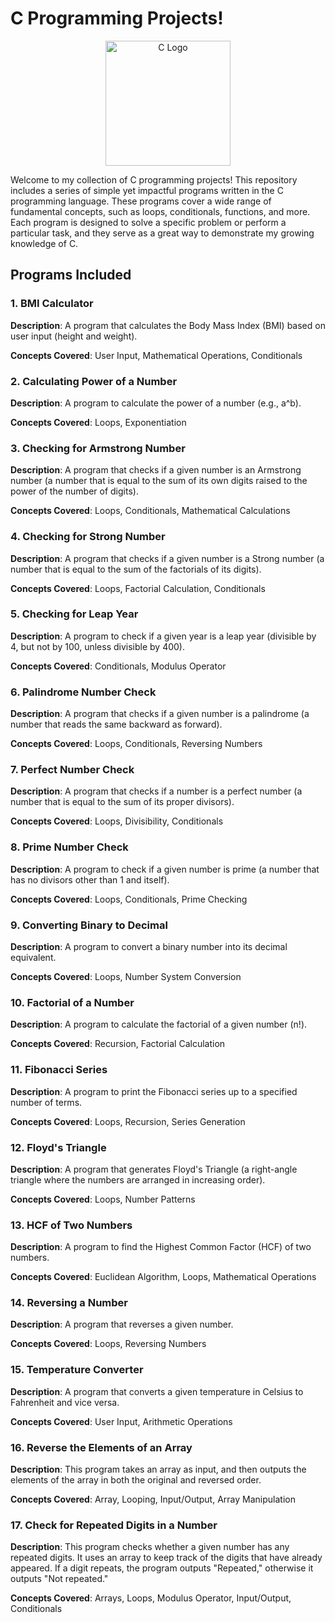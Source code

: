 # **C Programming Projects!**

<div align="center">
  <img src="https://upload.wikimedia.org/wikipedia/commons/1/19/C_Logo.png" alt="C Logo" width="200">
</div>


Welcome to my collection of C programming projects! This repository includes a series of simple yet impactful programs written in the C programming language. These programs cover a wide range of fundamental concepts, such as loops, conditionals, functions, and more. Each program is designed to solve a specific problem or perform a particular task, and they serve as a great way to demonstrate my growing knowledge of C.

## **Programs Included**

### **1. BMI Calculator**

**Description**: A program that calculates the Body Mass Index (BMI) based on user input (height and weight).

**Concepts Covered**: User Input, Mathematical Operations, Conditionals

### **2. Calculating Power of a Number**

**Description**: A program to calculate the power of a number (e.g., a^b).

**Concepts Covered**: Loops, Exponentiation

### **3. Checking for Armstrong Number**

**Description**: A program that checks if a given number is an Armstrong number (a number that is equal to the sum of its own digits raised to the power of the number of digits).

**Concepts Covered**: Loops, Conditionals, Mathematical Calculations

### **4. Checking for Strong Number**

**Description**: A program that checks if a given number is a Strong number (a number that is equal to the sum of the factorials of its digits).

**Concepts Covered**: Loops, Factorial Calculation, Conditionals

### **5. Checking for Leap Year**

**Description**: A program to check if a given year is a leap year (divisible by 4, but not by 100, unless divisible by 400).

**Concepts Covered**: Conditionals, Modulus Operator

### **6. Palindrome Number Check**

**Description**: A program that checks if a given number is a palindrome (a number that reads the same backward as forward).

**Concepts Covered**: Loops, Conditionals, Reversing Numbers

### **7. Perfect Number Check**

**Description**: A program that checks if a number is a perfect number (a number that is equal to the sum of its proper divisors).

**Concepts Covered**: Loops, Divisibility, Conditionals

### **8. Prime Number Check**

**Description**: A program to check if a given number is prime (a number that has no divisors other than 1 and itself).

**Concepts Covered**: Loops, Conditionals, Prime Checking

### **9. Converting Binary to Decimal**

**Description**: A program to convert a binary number into its decimal equivalent.

**Concepts Covered**: Loops, Number System Conversion

### **10. Factorial of a Number**

**Description**: A program to calculate the factorial of a given number (n!).

**Concepts Covered**: Recursion, Factorial Calculation

### **11. Fibonacci Series**

**Description**: A program to print the Fibonacci series up to a specified number of terms.

**Concepts Covered**: Loops, Recursion, Series Generation

### **12. Floyd's Triangle**

**Description**: A program that generates Floyd's Triangle (a right-angle triangle where the numbers are arranged in increasing order).

**Concepts Covered**: Loops, Number Patterns

### **13. HCF of Two Numbers**

**Description**: A program to find the Highest Common Factor (HCF) of two numbers.

**Concepts Covered**: Euclidean Algorithm, Loops, Mathematical Operations

### **14. Reversing a Number**

**Description**: A program that reverses a given number.

**Concepts Covered**: Loops, Reversing Numbers

### **15. Temperature Converter**

**Description**: A program that converts a given temperature in Celsius to Fahrenheit and vice versa.

**Concepts Covered**: User Input, Arithmetic Operations

### **16. Reverse the Elements of an Array**

**Description**: This program takes an array as input, and then outputs the elements of the array in both the original and reversed order.

**Concepts Covered**: Array, Looping, Input/Output, Array Manipulation

### **17. Check for Repeated Digits in a Number**

**Description**: This program checks whether a given number has any repeated digits. It uses an array to keep track of the digits that have already appeared. If a digit repeats, the program outputs "Repeated," otherwise it outputs "Not repeated."

**Concepts Covered**: Arrays, Loops, Modulus Operator, Input/Output, Conditionals
